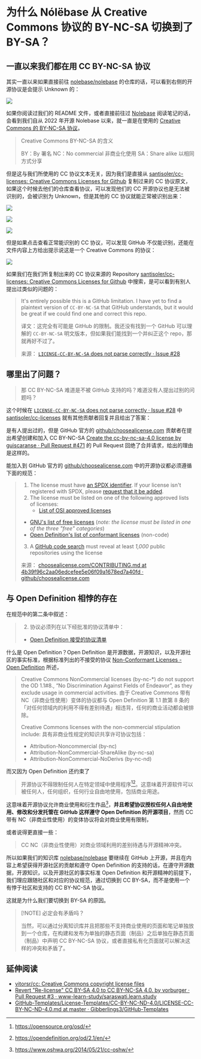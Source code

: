 # 为什么 Nólëbase 从 Creative Commons 协议的 BY-NC-SA 切换到了 BY-SA？

## 一直以来我们都在用 CC BY-NC-SA 协议

其实一直以来如果直接前往 [nolebase/nolebase](https://github.com/nolebase/nolebase) 的仓库的话，可以看到右侧的开源协议是会提示 Unknown 的：

![](./assets/why-nolebase-moved-to-cc-by-sa-from-cc-by-nc-sa-screenshot-5.png)

如果你阅读过我们的 README 文件，或者直接前往过 [Nolebase](https://nolebase.ayaka.io) 阅读笔记的话，会看到我们自从 2022 年开源 Nolebase 以来，就一直是在使用的 [Creative Commons 的 BY-NC-SA 协议](https://github.com/nolebase/nolebase/blob/0545bce5bf9d012442e4c97f05cece2112768af7/LICENSE-CC-BY-NC-SA)。

> Creative Commons BY-NC-SA 的含义
>
> BY：By 署名
> NC：No commercial 非商业化使用
> SA：Share alike 以相同方式分享

但是这与我们所使用的 CC 协议文本无关，因为我们是直接从 [santisoler/cc-licenses: Creative Commons Licenses for Github](https://github.com/santisoler/cc-licenses) 复制过来的 CC 协议原文，如果这个时候去他们的仓库查看协议，可以发现他们的 CC 开源协议也是无法被识别的，会被识别为 Unknown，但是其他的 CC 协议就能正常被识别出来：

![](./assets/why-nolebase-moved-to-cc-by-sa-from-cc-by-nc-sa-screenshot-1.png)

![](./assets/why-nolebase-moved-to-cc-by-sa-from-cc-by-nc-sa-screenshot-2.png)

![](./assets/why-nolebase-moved-to-cc-by-sa-from-cc-by-nc-sa-screenshot-3.png)

但是如果点击查看正常能识别的 CC 协议，可以发现 GitHub 不仅能识别，还能在文件内容上方给出提示说这是一个 Creative Commons 的协议：

![](./assets/why-nolebase-moved-to-cc-by-sa-from-cc-by-nc-sa-screenshot-4.png)

如果我们在我们所复制出来的 CC 协议来源的 Repository [santisoler/cc-licenses: Creative Commons Licenses for Github](https://github.com/santisoler/cc-licenses) 中搜索，是可以看到有别人提出过类似的问题的：

> It's entirely possible this is a GitHub limitation. I have yet to find a plaintext version of `CC-BY-NC-SA` that GitHub understands, but it would be great if we could find one and correct this repo.
>
> 译文：这完全有可能是 GitHub 的限制。我还没有找到一个 GitHub 可以理解的 `CC-BY-NC-SA` 明文版本，但如果我们能找到一个并纠正这个 repo，那就再好不过了。
>
> 来源： [`LICENSE-CC-BY-NC-SA` does not parse correctly · Issue #28](https://github.com/santisoler/cc-licenses/issues/28)

## 哪里出了问题？

> 那 CC BY-NC-SA 难道是不被 GitHub 支持的吗？难道没有人提出过别的问题吗？

这个时候在 [`LICENSE-CC-BY-NC-SA` does not parse correctly · Issue #28](https://github.com/santisoler/cc-licenses/issues/28) 中 [santisoler/cc-licenses](https://github.com/santisoler/cc-licenses) 就有其他贡献者回复并且给出了答案：

是有人提出过的，但是 GitHub 官方的 [github/choosealicense.com](https://github.com/github/choosealicense.com) 贡献者在提出希望创建和加入 CC BY-NC-SA [Create the cc-by-nc-sa-4.0 license by guiscaranse · Pull Request #471](https://github.com/github/choosealicense.com/pull/471) 的 Pull Request 回绝了合并请求，给出的理由是这样的。

能加入到 GitHub 官方的 [github/choosealicense.com](https://github.com/github/choosealicense.com) 中的开源协议都必须遵循下面的规范：

> 1. The license must have [an SPDX identifier](https://spdx.org/licenses/). If your license isn't registered with SPDX, please [request that it be added](https://spdx.org/spdx-license-list/request-new-license-or-exception).
> 2. The license must be listed on one of the following approved lists of licenses:
>    - [List of OSI approved licenses](https://opensource.org/licenses/alphabetical)
 >   - [GNU's list of free licenses](https://www.gnu.org/licenses/license-list.en.html) (_note: the license must be listed in one of the three "free" categories_)
 >   - [Open Definition's list of conformant licenses](http://opendefinition.org/licenses/) (non-code)
> 3. A [GitHub code search](https://github.com/search?q=MIT+filename%3ALICENSE&type=Code) must reveal at least _1,000_ public repositories using the license
>
> 来源： [choosealicense.com/CONTRIBUTING.md at 4b39f96c2aa06edcefee5e06f09a1678ed7a40fd · github/choosealicense.com](https://github.com/github/choosealicense.com/blob/4b39f96c2aa06edcefee5e06f09a1678ed7a40fd/CONTRIBUTING.md#adding-a-license)

## 与 Open Definition 相悖的存在

在规范中的第二条中叙述：

> 2. 协议必须列在以下经批准的协议清单中：
>	- [Open Definition 接受的协议清单](http://opendefinition.org/licenses/)

什么是 Open Definition？Open Definition 是开源数据，开源知识，以及开源社区的事实标准，根据标准列出的不接受的协议 [Non-Conformant Licenses - Open Definition](https://opendefinition.org/licenses/nonconformant/) 所述，

> Creative Commons NonCommercial licenses (by-nc-*) do not support the OD 1.1#8., “No Discrimination Against Fields of Endeavor”, as they exclude usage in commercial activities.
> 由于 Creative Commons 带有 NC（非商业性使用）变体的协议都与 Open Definition 第 1.1 款第 8 条的「对任何领域内的利用不得有差别待遇」相违背，任何的商业活动都会被排除。
>
> Creative Commons licenses with the non-commercial stipulation include:
> 具有非商业性规定的知识共享许可协议包括：
>
> - Attribution-Noncommercial (by-nc)
> - Attribution-NonCommercial-ShareAlike (by-nc-sa)
> - Attribution-NonCommercial-NoDerivs (by-nc-nd)

而又因为 Open Definition 还约束了

> 开源协议不得限制任何人在特定领域中使用程序[^2][^3]。这意味着开源软件可以被任何人，任何组织，任何行业自由地使用，包括商业用途。

这意味着开源协议允许商业使用和衍生作品[^1]，**并且希望协议授权任何人自由地使用、修改和分发托管在 GitHub 这样遵守 Open Definition 的开源项目**，然而 CC 带有 NC（非商业性使用）的变体协议将会对商业使用有限制，

或者说得更直接一些：

> CC NC（非商业性使用）对商业领域利用的差别待遇与开源精神冲突。

所以如果我们的知识库 [nolebase/nolebase](https://github.com/nolebase/nolebase) 要继续在 GitHub 上开源，并且在内容上希望获得开源社区的贡献和遵守 Open Definition 的支持的话，在遵守开源数据，开源知识，以及开源社区的事实标准 Open Definition 和开源精神的前提下，我们理应跟随社区和对应的协议规范，通过切换到 CC BY-SA，而不是使用一个有悖于社区和支持的 CC BY-NC-SA 协议。

这就是为什么我们要切换到 BY-SA 的原因。

> [!NOTE] 必定会有矛盾吗？
>
> 当然，可以通过分离知识库并且把那些不支持商业使用的页面和笔记单独放到一个仓库，在构建和发布为单独的静态页面（制品）之后单独在静态页面（制品）中声明 CC BY-NC-SA 协议，或者直接私有化页面就可以解决这样的冲突和矛盾了。

## 延伸阅读

- [vitorsr/cc: Creative Commons copyright license files](https://github.com/vitorsr/cc)
- [Revert "Re-license" CC BY-SA 4.0 to CC BY-NC-SA 4.0. by vorburger · Pull Request #3 · www-learn-study/saraswati.learn.study](https://github.com/www-learn-study/saraswati.learn.study/pull/3)
- [GitHub-Templates/License-Templates/CC-BY-NC-ND-4.0/LICENSE-CC-BY-NC-ND-4.0.md at master · Gibberlings3/GitHub-Templates](https://github.com/Gibberlings3/GitHub-Templates/blob/master/License-Templates/CC-BY-NC-ND-4.0/LICENSE-CC-BY-NC-ND-4.0.md)

[^1]: https://www.oshwa.org/2014/05/21/cc-oshw/
[^2]: https://opensource.org/osd/
[^3]: https://opendefinition.org/od/2.1/en/
